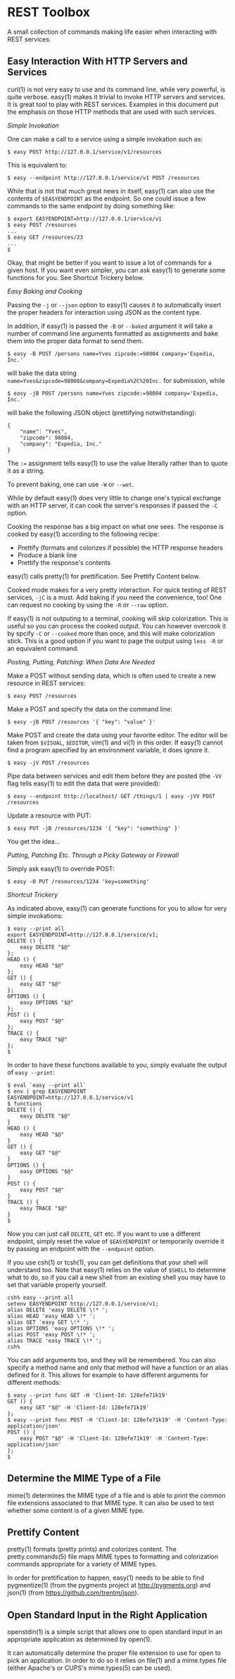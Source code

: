 REST Toolbox
============

A small collection of commands making life easier when interacting with REST services.

Easy Interaction With HTTP Servers and Services
-----------------------------------------------

curl(1) is not very easy to use and its command line, while very powerful,
is quite verbose. easy(1) makes it trivial to invoke HTTP servers and
services. It is great tool to play with REST services. Examples in this
document put the emphasis on those HTTP methods that are used with such
services.

*Simple Invokation*

One can make a call to a service using a simple invokation such as:

    $ easy POST http://127.0.0.1/service/v1/resources

This is equivalent to:

    $ easy --endpoint http://127.0.0.1/service/v1 POST /resources

While that is not that much great news in itself, easy(1) can also use the
contents of `$EASYENDPOINT` as the endpoint. So one could issue a few
commands to the same endpoint by doing something like:

    $ export EASYENDPOINT=http://127.0.0.1/service/v1
    $ easy POST /resources
    ...
    $ easy GET /resources/23
    ...
    $

Okay, that might be better if you want to issue a lot of commands for a
given host. If you want even simpler, you can ask easy(1) to generate some
functions for you. See Shortcut Trickery below.

*Easy Baking and Cooking*

Passing the `-j` or `--json` option to easy(1) causes it to
automatically insert the proper headers for interaction using JSON as the
content type.

In addition, if easy(1) is passed the `-B` or `--baked` argument it will
take a number of command line arguments formatted as assignments and bake
them into the proper data format to send them.

    $ easy -B POST /persons name=Yves zipcode:=98004 company='Expedia, Inc.'

will bake the data string `name=Yves&zipcode=98008&company=Expedia%2C%20Inc.`
for submission, while

    $ easy -jB POST /persons name=Yves zipcode:=98004 company='Expedia, Inc.'

will bake the following JSON object (prettifying notwithstanding):

    {
        "name": "Yves",
        "zipcode": 98004,
        "company": "Expedia, Inc."
    }

The `:=` assignment tells easy(1) to use the value literally rather than
to quote it as a string.

To prevent baking, one can use `-W` or `--wet`.

While by default easy(1) does very little to change one's typical exchange
with an HTTP server, it can cook the server's responses if passed the
`-C` option.

Cooking the response has a big impact on what one sees. The response is
cooked by easy(1) according to the following recipe:

- Prettify (formats and colorizes if possible) the HTTP response headers
- Produce a blank line
- Prettify the response's contents

easy(1) calls pretty(1) for prettification. See Prettify Content below.

Cooked mode makes for a very pretty interaction. For quick testing of REST
services, `-jC` is a must. Add baking if you need the convenience, too!
One can request no cooking by using the `-R` or `--raw` option.

If easy(1) is not outputing to a terminal, cooking will skip colorization.
This is useful so you can process the cooked output.
You can however overcook it by spcify `-C` or `--cooked` more than once,
and this will make colorization stick. This is a good option if you want
to page the output using `less -R` or an equivalent command.

*Posting, Putting, Patching: When Data Are Needed*

Make a POST without sending data, which is often used to create a new
resource in REST services:

    $ easy POST /resources

Make a POST and specify the data on the command line:

    $ easy -jB POST /resources '{ "key": "value" }'

Make POST and create the data using your favorite editor. The editor will
be taken from `$VISUAL`, `$EDITOR`, vim(1) and vi(1) in this order. If
easy(1) cannot find a program apecified by an environment variable, it does
ignore it.

    $ easy -jV POST /resources

Pipe data between services and edit them before they are posted (the `-VV`
flag tells easy(1) to edit the data that were provided):

    $ easy --endpoint http://localhost/ GET /things/1 | easy -jVV POST /resources

Update a resource with PUT:

    $ easy PUT -jB /resources/1234 '{ "key": "something" }'

You get the idea...

*Putting, Patching Etc. Through a Picky Gateway or Firewall*

Simply ask easy(1) to override POST:

    $ easy -O PUT /resources/1234 'key=something'

*Shortcut Trickery*

As indicated above, easy(1) can generate functions for you to allow for
very simple invokations:

    $ easy --print all
    export EASYENDPOINT=http://127.0.0.1/service/v1;
    DELETE () {
        easy DELETE "$@"
    };
    HEAD () {
        easy HEAD "$@"
    };
    GET () {
        easy GET "$@"
    };
    OPTIONS () {
        easy OPTIONS "$@"
    };
    POST () {
        easy POST "$@"
    };
    TRACE () {
        easy TRACE "$@"
    };
    $

In order to have these functions available to you, simply evaluate the
output of `easy --print`:

    $ eval `easy --print all`
    $ env | grep EASYENDPOINT
    EASYENDPOINT=http://127.0.0.1/service/v1
    $ functions
    DELETE () {
        easy DELETE "$@"
    }
    HEAD () {
        easy HEAD "$@"
    }
    GET () {
        easy GET "$@"
    }
    OPTIONS () {
        easy OPTIONS "$@"
    }
    POST () {
        easy POST "$@"
    }
    TRACE () {
        easy TRACE "$@"
    }
    $

Now you can just call `DELETE`, `GET` etc. If you want to use a different
endpoint, simply reset the value of `$EASYENDPOINT` or temporarily override
it by passing an endpoint with the `--endpoint` option.

If you use csh(1) or tcsh(1), you can get definitions that your shell will
understand too. Note that easy(1) relies on the value of `$SHELL` to determine
what to do, so if you call a new shell from an existing shell you may have
to set that variable properly yourself.

    csh% easy --print all
    setenv EASYENDPOINT http://127.0.0.1/service/v1;
    alias DELETE 'easy DELETE \!* ';
    alias HEAD 'easy HEAD \!* ';
    alias GET 'easy GET \!* ';
    alias OPTIONS 'easy OPTIONS \!* ';
    alias POST 'easy POST \!* ';
    alias TRACE 'easy TRACE \!* ';
    csh%

You can add arguments too, and they will be remembered.
You can also specify a method name and only that method will have
a function or an alias defined for it. This allows for example to have
different arguments for different methods:

    $ easy --print func GET -H 'Client-Id: 128efe71k19'
    GET () {
        easy GET "$@" -H 'Client-Id: 128efe71k19'
    };
    $ easy --print func POST -H 'Client-Id: 128efe71k19' -H 'Content-Type: application/json'
    POST () {
        easy POST "$@" -H 'Client-Id: 128efe71k19' -H 'Content-Type: application/json'
    };
    $ 


Determine the MIME Type of a File
---------------------------------

mime(1) determines the MIME type of a file and is able to print the common file
extensions associated to that MIME type. It can also be used to test whether some
content is of a given MIME type.


Prettify Content
----------------

pretty(1) formats (pretty prints) and colorizes content. The pretty.commands(5)
file maps MIME types to formatting and colorization commands appropriate for
a variety of MIME types.

In order for prettification to happen, easy(1) needs to be able to find
pygmentize(1) (from the pygments project at http://pygments.org) and json(1)
(from https://github.com/trentm/json).


Open Standard Input in the Right Application
--------------------------------------------

openstdin(1) is a simple script that allows one to open standard input in an
appropriate application as determined by open(1).

It can automatically determine the proper file extension to use
for open to pick an application. In order to do so it relies on file(1)
and a mime.types file (either Apache's or CUPS's mime.types(5) can
be used).

